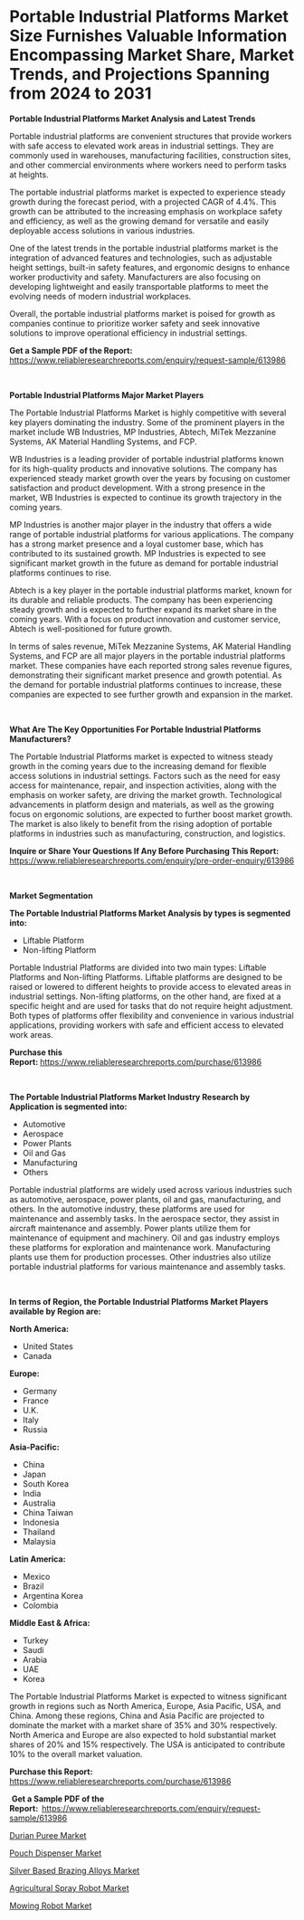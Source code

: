 <p><h1>Portable Industrial Platforms Market Size Furnishes Valuable Information Encompassing Market Share, Market Trends, and Projections Spanning from 2024 to 2031</h1></p><p><strong>Portable Industrial Platforms Market Analysis and Latest Trends</strong></p>
<p><p>Portable industrial platforms are convenient structures that provide workers with safe access to elevated work areas in industrial settings. They are commonly used in warehouses, manufacturing facilities, construction sites, and other commercial environments where workers need to perform tasks at heights.</p><p>The portable industrial platforms market is expected to experience steady growth during the forecast period, with a projected CAGR of 4.4%. This growth can be attributed to the increasing emphasis on workplace safety and efficiency, as well as the growing demand for versatile and easily deployable access solutions in various industries.</p><p>One of the latest trends in the portable industrial platforms market is the integration of advanced features and technologies, such as adjustable height settings, built-in safety features, and ergonomic designs to enhance worker productivity and safety. Manufacturers are also focusing on developing lightweight and easily transportable platforms to meet the evolving needs of modern industrial workplaces.</p><p>Overall, the portable industrial platforms market is poised for growth as companies continue to prioritize worker safety and seek innovative solutions to improve operational efficiency in industrial settings.</p></p>
<p><strong>Get a Sample PDF of the Report:&nbsp;</strong> <a href="https://www.reliableresearchreports.com/enquiry/request-sample/613986">https://www.reliableresearchreports.com/enquiry/request-sample/613986</a></p>
<p>&nbsp;</p>
<p><strong>Portable Industrial Platforms Major Market Players</strong></p>
<p><p>The Portable Industrial Platforms Market is highly competitive with several key players dominating the industry. Some of the prominent players in the market include WB Industries, MP Industries, Abtech, MiTek Mezzanine Systems, AK Material Handling Systems, and FCP.</p><p>WB Industries is a leading provider of portable industrial platforms known for its high-quality products and innovative solutions. The company has experienced steady market growth over the years by focusing on customer satisfaction and product development. With a strong presence in the market, WB Industries is expected to continue its growth trajectory in the coming years.</p><p>MP Industries is another major player in the industry that offers a wide range of portable industrial platforms for various applications. The company has a strong market presence and a loyal customer base, which has contributed to its sustained growth. MP Industries is expected to see significant market growth in the future as demand for portable industrial platforms continues to rise.</p><p>Abtech is a key player in the portable industrial platforms market, known for its durable and reliable products. The company has been experiencing steady growth and is expected to further expand its market share in the coming years. With a focus on product innovation and customer service, Abtech is well-positioned for future growth.</p><p>In terms of sales revenue, MiTek Mezzanine Systems, AK Material Handling Systems, and FCP are all major players in the portable industrial platforms market. These companies have each reported strong sales revenue figures, demonstrating their significant market presence and growth potential. As the demand for portable industrial platforms continues to increase, these companies are expected to see further growth and expansion in the market.</p></p>
<p>&nbsp;</p>
<p><strong>What Are The Key Opportunities For Portable Industrial Platforms Manufacturers?</strong></p>
<p><p>The Portable Industrial Platforms market is expected to witness steady growth in the coming years due to the increasing demand for flexible access solutions in industrial settings. Factors such as the need for easy access for maintenance, repair, and inspection activities, along with the emphasis on worker safety, are driving the market growth. Technological advancements in platform design and materials, as well as the growing focus on ergonomic solutions, are expected to further boost market growth. The market is also likely to benefit from the rising adoption of portable platforms in industries such as manufacturing, construction, and logistics.</p></p>
<p><strong>Inquire or Share Your Questions If Any Before Purchasing This Report:</strong> <a href="https://www.reliableresearchreports.com/enquiry/pre-order-enquiry/613986">https://www.reliableresearchreports.com/enquiry/pre-order-enquiry/613986</a></p>
<p>&nbsp;</p>
<p><strong>Market Segmentation</strong></p>
<p><strong>The Portable Industrial Platforms Market Analysis by types is segmented into:</strong></p>
<p><ul><li>Liftable Platform</li><li>Non-lifting Platform</li></ul></p>
<p><p>Portable Industrial Platforms are divided into two main types: Liftable Platforms and Non-lifting Platforms. Liftable platforms are designed to be raised or lowered to different heights to provide access to elevated areas in industrial settings. Non-lifting platforms, on the other hand, are fixed at a specific height and are used for tasks that do not require height adjustment. Both types of platforms offer flexibility and convenience in various industrial applications, providing workers with safe and efficient access to elevated work areas.</p></p>
<p><strong>Purchase this Report:&nbsp;</strong><a href="https://www.reliableresearchreports.com/purchase/613986">https://www.reliableresearchreports.com/purchase/613986</a></p>
<p>&nbsp;</p>
<p><strong>The Portable Industrial Platforms Market Industry Research by Application is segmented into:</strong></p>
<p><ul><li>Automotive</li><li>Aerospace</li><li>Power Plants</li><li>Oil and Gas</li><li>Manufacturing</li><li>Others</li></ul></p>
<p><p>Portable industrial platforms are widely used across various industries such as automotive, aerospace, power plants, oil and gas, manufacturing, and others. In the automotive industry, these platforms are used for maintenance and assembly tasks. In the aerospace sector, they assist in aircraft maintenance and assembly. Power plants utilize them for maintenance of equipment and machinery. Oil and gas industry employs these platforms for exploration and maintenance work. Manufacturing plants use them for production processes. Other industries also utilize portable industrial platforms for various maintenance and assembly tasks.</p></p>
<p>&nbsp;</p>
<p><strong>In terms of Region, the Portable Industrial Platforms Market Players available by Region are:</strong></p>
<p>
    <p> <strong> North America: </strong>
        <ul>
            <li>United States</li>
            <li>Canada</li>
        </ul>
        </p> 
    <p> <strong> Europe: </strong>
        <ul>
            <li>Germany</li>
            <li>France</li>
            <li>U.K.</li>
            <li>Italy</li>
            <li>Russia</li>
        </ul>
        </p> 
    <p> <strong> Asia-Pacific: </strong>
        <ul>
            <li>China</li>
            <li>Japan</li>
            <li>South Korea</li>
            <li>India</li>
            <li>Australia</li>
            <li>China Taiwan</li>
            <li>Indonesia</li>
            <li>Thailand</li>
            <li>Malaysia</li>
        </ul>
        </p> 
    <p> <strong> Latin America: </strong>
        <ul>
            <li>Mexico</li>
            <li>Brazil</li>
            <li>Argentina Korea</li>
            <li>Colombia</li>
        </ul>
        </p> 
    <p> <strong> Middle East & Africa: </strong>
        <ul>
            <li>Turkey</li>
            <li>Saudi</li>
            <li>Arabia</li>
            <li>UAE</li>
            <li>Korea</li>
        </ul>
    </p>
    </p>
<p><p>The Portable Industrial Platforms Market is expected to witness significant growth in regions such as North America, Europe, Asia Pacific, USA, and China. Among these regions, China and Asia Pacific are projected to dominate the market with a market share of 35% and 30% respectively. North America and Europe are also expected to hold substantial market shares of 20% and 15% respectively. The USA is anticipated to contribute 10% to the overall market valuation.</p></p>
<p><strong>Purchase this Report: </strong><a href="https://www.reliableresearchreports.com/purchase/613986">https://www.reliableresearchreports.com/purchase/613986</a></p>
<p>&nbsp;<strong>Get a Sample PDF of the Report:&nbsp;&nbsp;</strong><a href="https://www.reliableresearchreports.com/enquiry/request-sample/613986">https://www.reliableresearchreports.com/enquiry/request-sample/613986</a></p>
<p><strong></strong></p>
<p><p><a href="https://medium.com/@sydniledner/durian-puree-market-size-market-outlook-and-market-forecast-2024-to-2031-c3af3a1341ae">Durian Puree Market</a></p><p><a href="https://medium.com/@sydniledner/pouch-dispenser-market-the-key-to-successful-business-strategy-forecast-till-2031-39ce7c21fda6">Pouch Dispenser Market</a></p><p><a href="https://medium.com/@sydniledner/silver-based-brazing-alloys-market-analysis-its-cagr-market-segmentation-and-global-industry-b2cf40233c27">Silver Based Brazing Alloys Market</a></p><p><a href="https://github.com/julyju69/Market-Research-Report-List-2/blob/main/agricultural-spray-robot-market.md">Agricultural Spray Robot Market</a></p><p><a href="https://github.com/nathandecarvalho/Market-Research-Report-List-2/blob/main/mowing-robot-market.md">Mowing Robot Market</a></p></p>